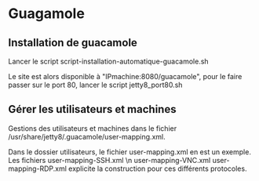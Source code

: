 # Guagamole
## Installation de guacamole
Lancer le script script-installation-automatique-guacamole.sh

Le site est alors disponible à "IPmachine:8080/guacamole", pour le faire passer sur le port 80, lancer le script jetty8_port80.sh

## Gérer les utilisateurs et machines
Gestions des utilisateurs et machines dans le fichier  /usr/share/jetty8/.guacamole/user-mapping.xml.

Dans le dossier utilisateurs, le fichier user-mapping.xml en est un exemple. Les fichiers 
  user-mapping-SSH.xml \n
  user-mapping-VNC.xml
  user-mapping-RDP.xml
explicite la construction pour ces différents protocoles.
